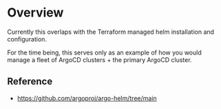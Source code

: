 # Overview

Currently this overlaps with the Terraform managed helm installation and configuration.

For the time being, this serves only as an example of how you would manage a fleet of ArgoCD clusters + the primary ArgoCD cluster.

## Reference

- https://github.com/argoproj/argo-helm/tree/main
